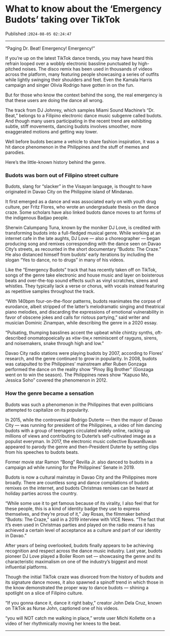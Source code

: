 # What to know about the ‘Emergency Budots’ taking over TikTok

Published :`2024-08-05 02:24:47`

---

“Paging Dr. Beat! Emergency! Emergency!”

If you’re up on the latest TikTok dance trends, you may have heard this refrain looped over a wobbly electronic bassline punctuated by high-pitched noises. The disco remix has been used in thousands of videos across the platform, many featuring people showcasing a series of outfits while lightly swinging their shoulders and feet. Even the Kamala Harris campaign and singer Olivia Rodrigo have gotten in on the fun.

But for those who know the context behind the song, the real emergency is that these users are doing the dance all wrong.

The track from DJ Johnrey, which samples Miami Sound Machine’s “Dr. Beat,” belongs to a Filipino electronic dance music subgenre called budots. And though many users participating in the recent trend are exhibiting subtle, stiff movements, dancing budots involves smoother, more exaggerated motions and getting way lower.

Well before budots became a vehicle to share fashion inspiration, it was a hit dance phenomenon in the Philippines and the stuff of memes and parodies.

Here’s the little-known history behind the genre.

### Budots was born out of Filipino street culture

Budots, slang for “slacker” in the Visayan language, is thought to have originated in Davao City on the Philippine island of Mindanao.

It first emerged as a dance and was associated early on with youth drug culture, per Fritz Flores, who wrote an undergraduate thesis on the dance craze. Some scholars have also linked budots dance moves to art forms of the indigenous Badjao people.

Sherwin Calumpang Tuna, known by the moniker DJ Love, is credited with transforming budots into a full-fledged musical genre. While working at an internet cafe in the late aughts, DJ Love — also a choreographer — began producing song and remixes corresponding with the dance seen on Davao City’s streets, as recounted in the short documentary “Budots: The Craze.” He also distanced himself from budots’ early iterations by including the slogan “Yes to dance, no to drugs” in many of his videos.

Like the “Emergency Budots” track that has recently taken off on TikTok, songs of the genre take electronic and house music and layer on boisterous beats and over-the-top sound effects such as vinyl scratches, sirens and whistles. They typically lack a verse or chorus, with vocals instead featuring as repetitive samples throughout the track.

“With 140bpm four-on-the-floor patterns, budots reanimates the corpse of eurodance, albeit stripped of the latter’s melodramatic singing and theatrical piano melodies, and discarding the expressions of emotional vulnerability in favor of obscene jokes and calls for riotous partying,” said writer and musician Dominic Zinampan, while describing the genre in a 2020 essay.

“Pulsating, thumping basslines accent the upbeat while chintzy synths, oft-described onomatopoeically as »tiw-tiw,« reminiscent of rayguns, sirens, and noisemakers, snake through high and low.”

Davao City radio stations were playing budots by 2007, according to Flores’ research, and the genre continued to grow in popularity. In 2008, budots was catapulted to the Philippines’ mainstream after Ruben Gonzaga performed the dance on the reality show “Pinoy Big Brother” (Gonzaga went on to win the season). The Philippines news show “Kapuso Mo, Jessica Soho” covered the phenomenon in 2012.

### How the genre became a sensation

Budots was such a phenomenon in the Philippines that even politicians attempted to capitalize on its popularity.

In 2015, while the controversial Rodrigo Duterte — then the mayor of Davao City — was running for president of the Philippines, a video of him dancing budots with a group of teenagers circulated widely online, racking up millions of views and contributing to Duterte’s self-cultivated image as a populist everyman. In 2017, the electronic music collective BuwanBuwan appeared to parody the genre and then-President Duterte by setting clips from his speeches to budots beats.

Former movie star Ramon “Bong” Revilla Jr. also danced to budots in a campaign ad while running for the Philippines’ Senate in 2019.

Budots is now a cultural mainstay in Davao City and the Philippines more broadly. There are countless song and dance compilations of budots remixes on the internet, and budots Christmas remixes can be heard at holiday parties across the country.

“While some use it to get famous because of its virality, I also feel that for these people, this is a kind of identity badge they use to express themselves, and they’re proud of it,” Jay Rosas, the filmmaker behind “Budots: The Craze,” said in a 2019 interview with VICE News. “The fact that it’s even used in Christmas parties and played on the radio means it has achieved a certain level of acceptance as a culture and part of our identity in Davao.”

After years of being overlooked, budots finally appears to be achieving recognition and respect across the dance music industry. Last year, budots pioneer DJ Love played a Boiler Room set — showcasing the genre and its characteristic maximalism on one of the industry’s biggest and most influential platforms.

Though the initial TikTok craze was divorced from the history of budots and its signature dance moves, it also spawned a spinoff trend in which those in the know demonstrated the proper way to dance budots — shining a spotlight on a slice of Filipino culture.

“If you gonna dance it, dance it right baby,” creator John Dela Cruz, known on TikTok as Nurse John, captioned one of his videos.

“you will NOT catch me walking in place,” wrote user Michi Kollette on a video of her rhythmically moving her knees to the beat.

---

